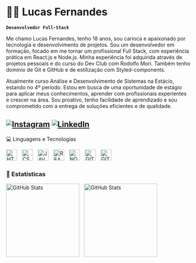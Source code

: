 # 👨‍💻 Lucas Fernandes

**`Desenvolvedor Full-Stack`**

Me chamo Lucas Fernandes, tenho 18 anos, sou carioca e apaixonado por tecnologia e desenvolvimento de projetos. Sou um desenvolvedor em formação, focado em me tornar um profissional Full Stack, com experiência prática em React.js e Node.js. Minha experiência foi adquirida através de projetos pessoais e do curso do Dev Club com Rodolfo Mori. Também tenho domínio de Git e GitHub e de estilização com Styled-components.

Atualmente curso Análise e Desenvolvimento de Sistemas na Estácio, estando no 4º período. Estou em busca de uma oportunidade de estágio para aplicar meus conhecimentos, aprender com profissionais experientes e crescer na área. Sou proativo, tenho facilidade de aprendizado e sou comprometido com a entrega de soluções eficientes e de qualidade.

[![Instagram](https://img.shields.io/badge/Instagram-%23E4405F.svg?style=for-the-badge&logo=instagram&logoColor=white)](https://www.instagram.com/llc_fernandes/)
[![LinkedIn](https://img.shields.io/badge/LinkedIn-%230077B5.svg?style=for-the-badge&logo=linkedin&logoColor=white)](https://www.linkedin.com/in/llucas-fernandes/)
---

💻 Linguagens e Tecnologias 

<img 
  align="left"
  alt="HTML"
  title="HTML"
  width="30px"
  style="padding-right: 10px;"
  src="https://cdn.jsdelivr.net/gh/devicons/devicon@latest/icons/html5/html5-original.svg" 
  />
  <img 
    align="left"
    alt="CSS"
    title="CSS"
    width="30px"
    style="padding-right: 10px;"
    src="https://cdn.jsdelivr.net/gh/devicons/devicon@latest/icons/css3/css3-original.svg"
  />
    <img 
    align="left"
    alt="JAVASCRIPT"
    title="JAVASCRIPT"
    width="30px"
    style="padding-right: 10px;"
    src="https://cdn.jsdelivr.net/gh/devicons/devicon@latest/icons/javascript/javascript-original.svg"
  />
    <img 
    align="left"
    alt="REACT"
    title="REACT"
    width="30px"
    style="padding-right: 10px;"
    src="https://cdn.jsdelivr.net/gh/devicons/devicon@latest/icons/react/react-original.svg"
  />
    <img 
    align="left"
    alt="NODEJS"
    title="NODEJS"
    width="30px"
    style="padding-right: 10px;"
    src="https://cdn.jsdelivr.net/gh/devicons/devicon@latest/icons/nodejs/nodejs-plain-wordmark.svg"
  />
    <img 
    align="left"
    alt="GIT"
    title="GIT"
    width="30px"
    style="padding-right: 10px;"
    src="https://cdn.jsdelivr.net/gh/devicons/devicon@latest/icons/git/git-original.svg"
  />
    <img 
    align="left"
    alt="GITHUB"
    title="GITHUB"
    width="30px"
    style="padding-right: 10px;"
    src="https://cdn.jsdelivr.net/gh/devicons/devicon@latest/icons/github/github-original.svg"
  />
  
  
<br>
<br>

### 🤖 Estatísticas 

  <img 
    align="left"
    alt="GitHub Stats"
    height="200px"
    style="padding-right: 10px;"
    src="https://github-readme-stats.vercel.app/api?username=llcfernandes&show_icons=true&theme=tokyonight&include_all_commits=true&locale=pt-br"
  />

  <img 
    align="left"
    alt="GitHub Stats"
    height="200px"
    style="padding-right: 10px;"
    src="https://github-readme-stats.vercel.app/api/top-langs/?username=llcfernandes&theme=tokyonight&locale=pt-br"
  />





  
          
          
